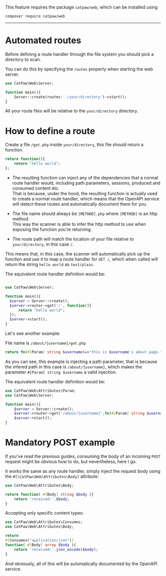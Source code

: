 This feature requires the package `catpaw/web`, which can be installed using<br/>
```
composer require catpaw/web
```
<hr/>

# Automated routes

Before defining a route handler through the file system you should pick a directory to scan.

You can do this by specifying the `routes` property when starting the web server.
```php
use CatPaw\Web\Server;

function main(){
    Server::create(routes:'./your/directory')->start();
}
```
All your route files will be relative to the `your/directory` directory.

# How to define a route

Create a file `/get.php` inside  `your/directory`, this file should return a function.
```php
return function(){
    return "hello world";
};
```

- The resulting function can inject any of the dependencies that a normal route handler would, including path parameters, sessions, produced and consumed content etc.<br/>
  That is because, under the hood, the resulting function is actually used to create a normal route handler, which means that the OpenAPI service will detect these routes and automatically document them for you.

- The file name should always be `[METHOD].php` where `[METHOD]` is an http method.<br/>
  This way the scanner is able to infer the http method to use when exposing the function you're returning.

- The route path will match the location of your file relative to `your/directory`, in this case `/`.

This means that, in this case, the scanner will automatically pick up the function and use it to map a route handler for `GET /`, which when called will return the string `hello world` as `text/plain`.

The equivalent route handler definition would be:

```php

use CatPaw\Web\Server;

function main(){
  $server = Server::create();
  $server->router->get('/', function(){
      return "hello world";
  });
  $server->start();
}
```

Let's see another example:

File name is `/about/{username}/get.php`

```php
return fn(#[Param] string $username)=>"this is $username's about page.";
```

As you can see, this example is injecting a path parameter, that is because the infered path in this case is `/about/{username}`, which makes the parameter `#[Param] string $username` a valid injection.

The equivalent route handler definition would be:

```php
use CatPaw\Web\Attributes\Param;
use CatPaw\Web\Server;

function main(){
    $server = Server::create();
    $server->router->get('/about/{username}',fn(#[Param] string $username)=>"this is $username's about page.");
    $server->start();
}
```

# Mandatory POST example

If you've read the previous guides, consuming the body of an incoming `POST` request might be obvious how to do, but nevertheless, here I go.

It works the same as any route handler, simply inject the request body using the `#[\CatPaw\Web\Attributes\Body]` attribute:

```php
use CatPaw\Web\Attributes\Body;

return function( #[Body] string $body ){
    return 'received:'.$body;
}
```
Accepting only specific content types:

```php
use CatPaw\Web\Attributes\Consumes;
use CatPaw\Web\Attributes\Body;

return 
#[Consumes("application/json")]
function( #[Body] array $body ){
    return 'received:'.json_encode($body);
}
```

And obviously, all of this will be automatically documented by the OpenAPI service.
